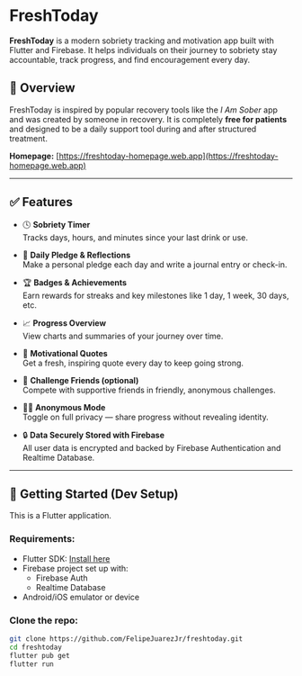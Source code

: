 # FreshToday

**FreshToday** is a modern sobriety tracking and motivation app built with Flutter and Firebase. It helps individuals on their journey to sobriety stay accountable, track progress, and find encouragement every day.

## 🌟 Overview

FreshToday is inspired by popular recovery tools like the *I Am Sober* app and was created by someone in recovery. It is completely **free for patients** and designed to be a daily support tool during and after structured treatment.

**Homepage:** [https://freshtoday-homepage.web.app](https://freshtoday-homepage.web.app)

---

## ✅ Features

- 🕓 **Sobriety Timer**  
  Tracks days, hours, and minutes since your last drink or use.

- 📝 **Daily Pledge & Reflections**  
  Make a personal pledge each day and write a journal entry or check-in.

- 🏆 **Badges & Achievements**  
  Earn rewards for streaks and key milestones like 1 day, 1 week, 30 days, etc.

- 📈 **Progress Overview**  
  View charts and summaries of your journey over time.

- 🫶 **Motivational Quotes**  
  Get a fresh, inspiring quote every day to keep going strong.

- 👥 **Challenge Friends (optional)**  
  Compete with supportive friends in friendly, anonymous challenges.

- 🕵️‍♂️ **Anonymous Mode**  
  Toggle on full privacy — share progress without revealing identity.

- 🔒 **Data Securely Stored with Firebase**  
  All user data is encrypted and backed by Firebase Authentication and Realtime Database.

---

## 🔧 Getting Started (Dev Setup)

This is a Flutter application.

### Requirements:
- Flutter SDK: [Install here](https://docs.flutter.dev/get-started/install)
- Firebase project set up with:
  - Firebase Auth
  - Realtime Database
- Android/iOS emulator or device

### Clone the repo:
```bash
git clone https://github.com/FelipeJuarezJr/freshtoday.git
cd freshtoday
flutter pub get
flutter run
